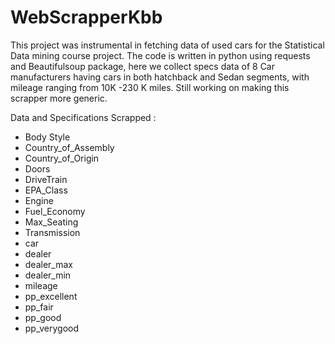 # WebScrapperKbb

This project was instrumental in fetching data of used cars for the Statistical Data mining course project. The code is written in python using requests and Beautifulsoup package, here we collect specs data of 8 Car manufacturers having cars in both hatchback and Sedan segments, with mileage ranging from 10K -230 K miles. Still working on making this scrapper more generic.

Data and Specifications Scrapped :

- Body Style
- Country_of_Assembly
- Country_of_Origin
- Doors
- DriveTrain
- EPA_Class
- Engine
- Fuel_Economy
- Max_Seating
- Transmission
- car
- dealer
- dealer_max
- dealer_min
- mileage
- pp_excellent
- pp_fair
- pp_good
- pp_verygood